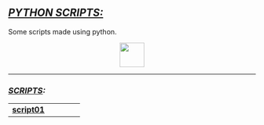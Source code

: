 ## [**_PYTHON SCRIPTS:_**](#)

Some scripts made using python.

<div align="center">
  <img width="50" src="https://cdn.jsdelivr.net/gh/devicons/devicon/icons/matlab/matlab-original.svg" />
</div>

---

### **_[SCRIPTS](#):_**

<table>
  <tr>
    <td> <a href="./script01.py"> <b> script01 </b> </a> </td>
    <td> </td>
    <td> </td>
    <td> </td>
    <td> </td>
</table>
